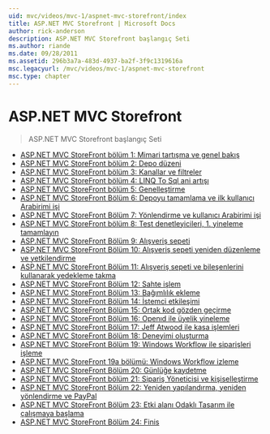 ```yaml
---
uid: mvc/videos/mvc-1/aspnet-mvc-storefront/index
title: ASP.NET MVC Storefront | Microsoft Docs
author: rick-anderson
description: ASP.NET MVC Storefront başlangıç Seti
ms.author: riande
ms.date: 09/28/2011
ms.assetid: 296b3a7a-483d-4937-ba2f-3f9c1319616a
msc.legacyurl: /mvc/videos/mvc-1/aspnet-mvc-storefront
msc.type: chapter
---
```

<a name="aspnet-mvc-storefront"></a>ASP.NET MVC Storefront
====================
> ASP.NET MVC Storefront başlangıç Seti


- [ASP.NET MVC StoreFront bölüm 1: Mimari tartışma ve genel bakış](aspnet-mvc-storefront-part-1-architectural-discussion-and-overview.md)
- [ASP.NET MVC StoreFront bölüm 2: Depo düzeni](aspnet-mvc-storefront-part-2-the-repository-pattern.md)
- [ASP.NET MVC StoreFront bölüm 3: Kanallar ve filtreler](aspnet-mvc-storefront-part-3-pipes-and-filters.md)
- [ASP.NET MVC StoreFront bölüm 4: LINQ To Sql ani artışı](aspnet-mvc-storefront-part-4-linq-to-sql-spike.md)
- [ASP.NET MVC StoreFront bölüm 5: Genelleştirme](aspnet-mvc-storefront-part-5-globalization.md)
- [ASP.NET MVC StoreFront Bölüm 6: Depoyu tamamlama ve ilk kullanıcı Arabirimi işi](aspnet-mvc-storefront-part-6-finishing-the-repository-and-initial-ui-work.md)
- [ASP.NET MVC StoreFront Bölüm 7: Yönlendirme ve kullanıcı Arabirimi işi](aspnet-mvc-storefront-part-7-routing-and-ui-work.md)
- [ASP.NET MVC StoreFront bölüm 8: Test denetleyicileri, 1. yineleme tamamlayın](aspnet-mvc-storefront-part-8-testing-controllers-iteration-1-complete.md)
- [ASP.NET MVC StoreFront Bölüm 9: Alışveriş sepeti](aspnet-mvc-storefront-part-9-the-shopping-cart.md)
- [ASP.NET MVC StoreFront Bölüm 10: Alışveriş sepeti yeniden düzenleme ve yetkilendirme](aspnet-mvc-storefront-part-10-shopping-cart-refactor-and-authorization.md)
- [ASP.NET MVC StoreFront Bölüm 11: Alışveriş sepeti ve bileşenlerini kullanarak yedekleme takma](aspnet-mvc-storefront-part-11-hooking-up-the-shopping-cart-and-using-components.md)
- [ASP.NET MVC StoreFront Bölüm 12: Sahte işlem](aspnet-mvc-storefront-part-12-mocking.md)
- [ASP.NET MVC StoreFront Bölüm 13: Bağımlılık ekleme](aspnet-mvc-storefront-part-13-dependency-injection.md)
- [ASP.NET MVC StoreFront Bölüm 14: İstemci etkileşimi](aspnet-mvc-storefront-part-14-rich-client-interaction.md)
- [ASP.NET MVC StoreFront Bölüm 15: Ortak kod gözden geçirme](aspnet-mvc-storefront-part-15-public-code-review.md)
- [ASP.NET MVC StoreFront Bölüm 16: Openıd ile üyelik yineleme](aspnet-mvc-storefront-part-16-membership-redo-with-openid.md)
- [ASP.NET MVC StoreFront Bölüm 17: Jeff Atwood ile kasa işlemleri](aspnet-mvc-storefront-part-17-checkout-with-jeff-atwood.md)
- [ASP.NET MVC StoreFront Bölüm 18: Deneyimi oluşturma](aspnet-mvc-storefront-part-18-creating-an-experience.md)
- [ASP.NET MVC StoreFront Bölüm 19: Windows Workflow ile siparişleri işleme](aspnet-mvc-storefront-part-19-processing-orders-with-windows-workflow.md)
- [ASP.NET MVC StoreFront 19a bölümü: Windows Workflow izleme](aspnet-mvc-storefront-part-19a-windows-workflow-followup.md)
- [ASP.NET MVC StoreFront Bölüm 20: Günlüğe kaydetme](aspnet-mvc-storefront-part-20-logging.md)
- [ASP.NET MVC StoreFront bölüm 21: Sipariş Yöneticisi ve kişiselleştirme](aspnet-mvc-storefront-part-21-order-manager-and-personalization.md)
- [ASP.NET MVC StoreFront Bölüm 22: Yeniden yapılandırma, yeniden yönlendirme ve PayPal](aspnet-mvc-storefront-part-22-restructuring-rerouting-and-paypal.md)
- [ASP.NET MVC StoreFront Bölüm 23: Etki alanı Odaklı Tasarım ile çalışmaya başlama](aspnet-mvc-storefront-part-23-getting-started-with-domain-driven-design.md)
- [ASP.NET MVC StoreFront Bölüm 24: Finis](aspnet-mvc-storefront-part-24-finis.md)
